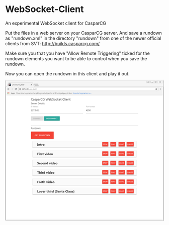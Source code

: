 # WebSocket-Client
An experimental WebSocket client for CasparCG


Put the files in a web server on your CasparCG server. And save a rundown as "rundown.xml" in the directory "rundown" from one of the newer official clients from SVT: http://builds.casparcg.com/

Make sure you that you have "Allow Remote Triggering" ticked for the rundown elements you want to be able to control when you save the rundown.

Now you can open the rundown in this client and play it out.

![Screeshot](https://github.com/o3jvind/WebSocket-Client/blob/master/WS_test.PNG)
